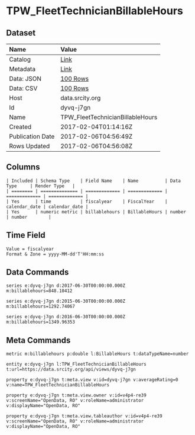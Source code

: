 # TPW_FleetTechnicianBillableHours

## Dataset

| Name | Value |
| :--- | :---- |
| Catalog | [Link](https://catalog.data.gov/dataset/tpw-fleettechnicianbillablehours) |
| Metadata | [Link](https://data.srcity.org/api/views/dyvq-j7gn) |
| Data: JSON | [100 Rows](https://data.srcity.org/api/views/dyvq-j7gn/rows.json?max_rows=100) |
| Data: CSV | [100 Rows](https://data.srcity.org/api/views/dyvq-j7gn/rows.csv?max_rows=100) |
| Host | data.srcity.org |
| Id | dyvq-j7gn |
| Name | TPW_FleetTechnicianBillableHours |
| Created | 2017-02-04T01:14:16Z |
| Publication Date | 2017-02-06T04:56:49Z |
| Rows Updated | 2017-02-06T04:56:08Z |

## Columns

```ls
| Included | Schema Type    | Field Name    | Name          | Data Type     | Render Type   |
| ======== | ============== | ============= | ============= | ============= | ============= |
| Yes      | time           | fiscalyear    | FiscalYear    | calendar_date | calendar_date |
| Yes      | numeric metric | billablehours | BillableHours | number        | number        |
```

## Time Field

```ls
Value = fiscalyear
Format & Zone = yyyy-MM-dd'T'HH:mm:ss
```

## Data Commands

```ls
series e:dyvq-j7gn d:2017-06-30T00:00:00.000Z m:billablehours=848.10412

series e:dyvq-j7gn d:2015-06-30T00:00:00.000Z m:billablehours=1292.74067

series e:dyvq-j7gn d:2016-06-30T00:00:00.000Z m:billablehours=1349.96353
```

## Meta Commands

```ls
metric m:billablehours p:double l:BillableHours t:dataTypeName=number

entity e:dyvq-j7gn l:TPW_FleetTechnicianBillableHours t:url=https://data.srcity.org/api/views/dyvq-j7gn

property e:dyvq-j7gn t:meta.view v:id=dyvq-j7gn v:averageRating=0 v:name=TPW_FleetTechnicianBillableHours

property e:dyvq-j7gn t:meta.view.owner v:id=v4p4-re39 v:screenName="OpenData, RO" v:roleName=administrator v:displayName="OpenData, RO"

property e:dyvq-j7gn t:meta.view.tableauthor v:id=v4p4-re39 v:screenName="OpenData, RO" v:roleName=administrator v:displayName="OpenData, RO"
```